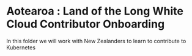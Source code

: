 # Aotearoa : Land of the Long White Cloud Contributor Onboarding

In this folder we will work with New Zealanders to learn to contribute to Kubernetes


